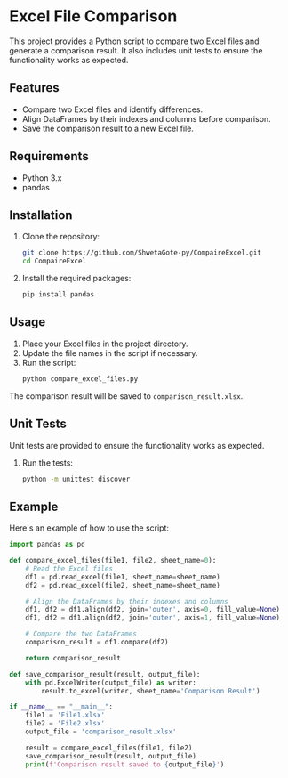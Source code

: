 # Excel File Comparison

This project provides a Python script to compare two Excel files and generate a comparison result. It also includes unit tests to ensure the functionality works as expected.

## Features

- Compare two Excel files and identify differences.
- Align DataFrames by their indexes and columns before comparison.
- Save the comparison result to a new Excel file.

## Requirements

- Python 3.x
- pandas

## Installation

1. Clone the repository:
    ```sh
    git clone https://github.com/ShwetaGote-py/CompaireExcel.git
    cd CompaireExcel
    ```

2. Install the required packages:
    ```sh
    pip install pandas
    ```

## Usage

1. Place your Excel files in the project directory.
2. Update the file names in the script if necessary.
3. Run the script:
    ```sh
    python compare_excel_files.py
    ```

The comparison result will be saved to `comparison_result.xlsx`.

## Unit Tests

Unit tests are provided to ensure the functionality works as expected.

1. Run the tests:
    ```sh
    python -m unittest discover
    ```

## Example

Here's an example of how to use the script:

```python
import pandas as pd

def compare_excel_files(file1, file2, sheet_name=0):
    # Read the Excel files
    df1 = pd.read_excel(file1, sheet_name=sheet_name)
    df2 = pd.read_excel(file2, sheet_name=sheet_name)

    # Align the DataFrames by their indexes and columns
    df1, df2 = df1.align(df2, join='outer', axis=0, fill_value=None)
    df1, df2 = df1.align(df2, join='outer', axis=1, fill_value=None)

    # Compare the two DataFrames
    comparison_result = df1.compare(df2)

    return comparison_result

def save_comparison_result(result, output_file):
    with pd.ExcelWriter(output_file) as writer:
        result.to_excel(writer, sheet_name='Comparison Result')

if __name__ == "__main__":
    file1 = 'File1.xlsx'
    file2 = 'File2.xlsx'
    output_file = 'comparison_result.xlsx'

    result = compare_excel_files(file1, file2)
    save_comparison_result(result, output_file)
    print(f'Comparison result saved to {output_file}')
